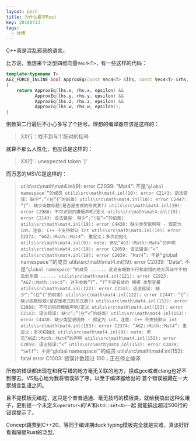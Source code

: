 ```yaml
---
layout: post
title: 为什么要学Rust
key: 20180713
tags:
  - 吐槽
---
```


C++真是混乱邪恶的语言。

比方说，我想来个泛型四维向量`Vec4<T>`，有一些这样的代码：

```cpp
template<typename T>
AGZ_FORCE_INLINE bool ApproxEq(const Vec4<T> &lhs, const Vec4<T> &rhs, T epsilon)
{
    return ApproxEq(lhs.x, rhs.x, epsilon) &&
           ApproxEq(lhs.y, rhs.y, epsilon) &&
           ApproxEq(lhs.z, rhs.z, epsilon) &&
           ApproxEq(lhs.w, rhs.w, epsilon));
}
```

倒数第二行最后不小心多写了个括号。理想的编译器应该是这样的：

> XX行：找不到与')'配对的括号

就算不那么人性化，也应该是这样的：

> XX行：unexpected token ')'

而万恶的MSVC是这样的：

> utils\src\math\mat4.inl(9): error C2039: “Mat4”: 不是“`global namespace'”的成员
> utils\src\math\mat4.inl(10): error C2143: 语法错误: 缺少“;”(在“{”的前面)
> utils\src\math\mat4.inl(10): error C2447: “{”: 缺少函数标题(是否是老式的形式表?)
> utils\src\math\mat4.inl(19): error C2988: 不可识别的模板声明/定义
> utils\src\math\mat4.inl(19): error C2143: 语法错误: 缺少“;”(在“<”的前面)
> utils\src\math\mat4.inl(19): error C4430: 缺少类型说明符 - 假定为 int。注意: C++ 不支持默认 int
> utils\src\math\mat4.inl(19): error C2374: “AGZ::Math::Mat4”: 重定义；多次初始化
> utils\src\math\mat4.inl(9): note: 参见“AGZ::Math::Mat4”的声明
> utils\src\math\mat4.inl(19): error C2059: 语法错误:“<”
> utils\src\math\mat4.inl(19): error C2039: “Mat4”: 不是“`global namespace'”的成员
> utils\src\math\mat4.inl(19): error C2039: “Data”: 不是“`global namespace'”的成员
> ...... 此处省略数十行和出错的地方风马牛不相及的东西 ......
> utils\src\math\mat4.inl(121): error C2923: “AGZ::Math::Vec3”: 对于参数“T”，“T”不是有效的 模板 类型变量
> utils\src\math\mat4.inl(122): error C2143: 语法错误: 缺少“;”(在“{”的前面)
> utils\src\math\mat4.inl(122): error C2447: “{”: 缺少函数标题(是否是老式的形式表?)
> utils\src\math\mat4.inl(153): error C2988: 不可识别的模板声明/定义
> utils\src\math\mat4.inl(153): error C2143: 语法错误: 缺少“;”(在“<”的前面)
> utils\src\math\mat4.inl(153): error C4430: 缺少类型说明符 - 假定为 int。注意: C++ 不支持默认 int
> utils\src\math\mat4.inl(153): error C2374: “AGZ::Math::Mat4”: 重定义；多次初始化
> utils\src\math\mat4.inl(9): note: 参见“AGZ::Math::Mat4”的声明
> utils\src\math\mat4.inl(153): error C2059: 语法错误:“<”
> utils\src\math\mat4.inl(153): error C2039: “Self”: 不是“`global namespace'”的成员
> utils\src\math\mat4.inl(153): fatal error C1003: 错误计数超过 100；正在停止编译

所有的错误都出现在和我写错的地方毫无关联的地方，换成gcc或者clang也好不到哪去。VS贴心地为我将错误排了序，以至于编译器给出的
首个错误被藏在一大票胡言乱语之间。

且不提模板元编程，这只是个普普通通、毫无技巧的模板类，就给我搞出这种幺蛾子，更别提一个未定义`operator<`的'A'和`std::set<A>`一起
就能搞出超过500行的错误提示了。

Concept跳票到C++20，等同于编译期duck typing模板完全就是灾难，真该好好看看隔壁Rust的泛型。
